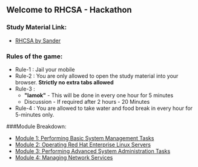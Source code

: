 ## Welcome to RHCSA - Hackathon

### Study Material Link:
* [RHCSA by Sander](https://www.safaribooksonline.com/library/view/red-hat-certified/9780134723990/)

### Rules of the game:
* Rule-1 : Jail your mobile
* Rule-2 : You are only allowed to open the study material into your browser. **Strictly no extra tabs allowed**
* Rule-3 : 
  - **"Iamok"** - This will be done in every one hour for 5 minutes
  - Discussion - If required after 2 hours - 20 Minutes
* Rule-4 : You are allowed to take water and food break in every hour for 5-minutes only.


###Module Breakdown:
* [Module 1: Performing Basic System Management Tasks](https://www.safaribooksonline.com/library/view/red-hat-certified/9780134723990/RHCA_01_00_00.html)
* [Module 2: Operating Red Hat Enterprise Linux Servers](https://www.safaribooksonline.com/library/view/red-hat-certified/9780134723990/RHCA_02_00_00.html)
* [Module 3: Performing Advanced System Administration Tasks](https://www.safaribooksonline.com/library/view/red-hat-certified/9780134723990/RHCA_03_00_00.html)
* [Module 4: Managing Network Services](https://www.safaribooksonline.com/library/view/red-hat-certified/9780134723990/RHCA_04_00_00.html)
